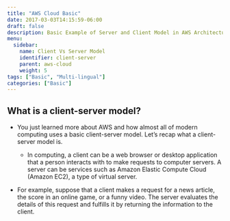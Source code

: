 ```yaml
---
title: "AWS Cloud Basic"
date: 2017-03-03T14:15:59-06:00
draft: false
description: Basic Example of Server and Client Model in AWS Architecture. 
menu:
  sidebar:
    name: Client Vs Server Model 
    identifier: client-server
    parent: aws-cloud
    weight: 5
tags: ["Basic", "Multi-lingual"]
categories: ["Basic"]
---
```

## What is a client-server model?
- You just learned more about AWS and how almost all of modern computing uses a basic client-server model. Let’s recap what a client-server model is. 
  - In computing, a client can be a web browser or desktop application that a person interacts with to make requests to computer servers. A server can be services such as Amazon Elastic Compute Cloud (Amazon EC2), a type of virtual server.

- For example, suppose that a client makes a request for a news article, the score in an online game, or a funny video. The server evaluates the details of this request and fulfills it by returning the information to the client.  